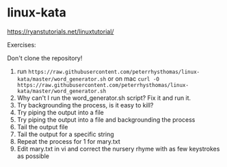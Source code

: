 # linux-kata

https://ryanstutorials.net/linuxtutorial/

Exercises:

Don't clone the repository!

1) run `https://raw.githubusercontent.com/peterrhysthomas/linux-kata/master/word_generator.sh` or on mac `curl -O https://raw.githubusercontent.com/peterrhysthomas/linux-kata/master/word_generator.sh`
2) Why can't I run the word_generator.sh script? Fix it and run it.
3) Try backgrounding the process, is it easy to kill?
4) Try piping the output into a file
5) Try piping the output into a file and backgrounding the process
6) Tail the output file
7) Tail the output for a specific string
8) Repeat the process for 1 for mary.txt
3) Edit mary.txt in vi and correct the nursery rhyme with as few keystrokes as possible
